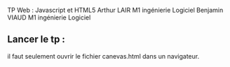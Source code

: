TP Web : Javascript et HTML5
Arthur LAIR M1 ingénierie Logiciel
Benjamin VIAUD M1 ingénierie Logiciel


## Lancer le tp : 
il faut seulement ouvrir le fichier canevas.html dans un navigateur.
